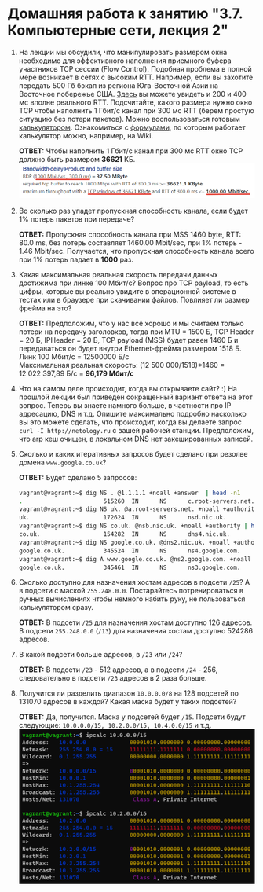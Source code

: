 # Домашняя работа к занятию "3.7. Компьютерные сети, лекция 2"

1. На лекции мы обсудили, что манипулировать размером окна необходимо для эффективного наполнения приемного буфера участников TCP сессии (Flow Control). Подобная проблема в полной мере возникает в сетях с высоким RTT. Например, если вы захотите передать 500 Гб бэкап из региона Юга-Восточной Азии на Восточное побережье США. [Здесь](https://www.cloudping.co/grid) вы можете увидеть и 200 и 400 мс вполне реального RTT. Подсчитайте, какого размера нужно окно TCP чтобы наполнить 1 Гбит/с канал при 300 мс RTT (берем простую ситуацию без потери пакетов). Можно воспользоваться готовым [калькулятором](https://www.switch.ch/network/tools/tcp_throughput/). Ознакомиться с [формулами](https://en.wikipedia.org/wiki/TCP_tuning), по которым работает калькулятор можно, например, на Wiki.  

    __ОТВЕТ:__  Чтобы наполнить 1 Гбит/с канал при 300 мс RTT окно TCP должно быть размером __36621__ КБ.  
    [![2021-05-05_13-43-44_TCP_Throughput_Calculator.png](https://github.com/tabwizard/devops-netology/raw/main/img/2021-05-05_13-43-44_TCP_Throughput_Calculator.png)](https://github.com/tabwizard/devops-netology/blob/main/img/2021-05-05_13-43-44_TCP_Throughput_Calculator.png)  

1. Во сколько раз упадет пропускная способность канала, если будет 1% потерь пакетов при передаче?  

    __ОТВЕТ:__  Пропускная способность канала при MSS 1460 byte, RTT: 80.0 ms, без потерь составляет 1460.00 Mbit/sec, при 1% потерь - 1.46 Mbit/sec. Получается, что пропускная способность канала всего при 1% потерь падает в __1000__ раз.  

1. Какая  максимальная реальная скорость передачи данных достижима при линке 100 Мбит/с? Вопрос про TCP payload, то есть цифры, которые вы реально увидите в операционной системе в тестах или в браузере при скачивании файлов. Повлияет ли размер фрейма на это?  

    __ОТВЕТ:__  Предположим, что у нас всё хорошо и мы считаем только потери на передачу заголовков, тогда при MTU = 1500 Б, TCP Header = 20 Б, IPHeader = 20 Б, TCP payload (MSS) будет равен 1460 Б и передаваться он будет внутри Ethernet-фрейма размером 1518 Б. Линк 100 Мбит/с = 12500000 Б/с  
    Максимальная реальная скорость: (12 500 000/1518)*1460 = 12 022 397,89 Б/с = __96,179 Мбит/с__

1. Что на самом деле происходит, когда вы открываете сайт? :)
На прошлой лекции был приведен сокращенный вариант ответа на этот вопрос. Теперь вы знаете намного больше, в частности про IP адресацию, DNS и т.д.
Опишите максимально подробно насколько вы это можете сделать, что происходит, когда вы делаете запрос `curl -I http://netology.ru` с вашей рабочей станции. Предположим, что arp кеш очищен, в локальном DNS нет закешированных записей.

1. Сколько и каких итеративных запросов будет сделано при резолве домена `www.google.co.uk`?  

    __ОТВЕТ:__  Будет сделано 5 запросов:

    ```bash
    vagrant@vagrant:~$ dig NS . @1.1.1.1 +noall +answer  | head -n1
    .                       515260  IN      NS      c.root-servers.net.
    vagrant@vagrant:~$ dig NS uk. @a.root-servers.net. +noall +authority | head -n1
    uk.                     172624  IN      NS      nsd.nic.uk.
    vagrant@vagrant:~$ dig NS co.uk. @nsb.nic.uk. +noall +authority | head -n1
    co.uk.                  154282  IN      NS      dns4.nic.uk.
    vagrant@vagrant:~$ dig NS google.co.uk. @dns2.nic.uk. +noall +authority | head -n1
    google.co.uk.           345524  IN      NS      ns4.google.com.
    vagrant@vagrant:~$ dig A www.google.co.uk. @ns2.google.com. +noall +authority | head -n1
    google.co.uk.           345461  IN      NS      ns3.google.com.
    ```

1. Сколько доступно для назначения хостам адресов в подсети `/25`? А в подсети с маской `255.248.0.0`. Постарайтесь потренироваться в ручных вычислениях чтобы немного набить руку, не пользоваться калькулятором сразу.  

    __ОТВЕТ:__  В подсети `/25` для назначения хостам доступно 126 адресов.
    В подсети `255.248.0.0` (`/13`) для назначения хостам доступно 524286 адресов.

1. В какой подсети больше адресов, в `/23` или `/24`?  

    __ОТВЕТ:__  В подсети `/23` - 512 адресов, а в подсети `/24` - 256, следовательно в подсети `/23` адресов в 2 раза больше.  

1. Получится ли разделить диапазон `10.0.0.0/8` на 128 подсетей по 131070 адресов в каждой? Какая маска будет у таких подсетей?  

    __ОТВЕТ:__  Да, получится. Маска у подсетей будет `/15`. Подсети будут следующие: `10.0.0.0/15, 10.2.0.0/15, 10.4.0.0/15` и т.д.  
    [![2021-05-05_14-11-24_ipcalc.png](https://github.com/tabwizard/devops-netology/raw/main/img/2021-05-05_14-11-24_ipcalc.png)](https://github.com/tabwizard/devops-netology/blob/main/img/2021-05-05_14-11-24_ipcalc.png)  
